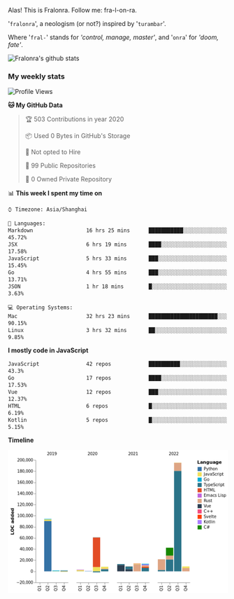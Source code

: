Alas! This is Fralonra. Follow me: fra-l-on-ra.

'`fralonra`', a neologism (or not?) inspired by '`turambar`'.

Where '`fral-`' stands for *'control, manage, master'*, and '`onra`' for *'doom, fate'*.

![Fralonra's github stats](https://github-readme-stats.vercel.app/api?username=fralonra)

### My weekly stats

<!--START_SECTION:waka-->
![Profile Views](http://img.shields.io/badge/Profile%20Views-5-blue)

**🐱 My GitHub Data** 

> 🏆 503 Contributions in year 2020
 > 
> 📦 Used 0 Bytes in GitHub's Storage 
 > 
> 🚫 Not opted to Hire
 > 
> 📜 99 Public Repositories 
 > 
> 🔑 0 Owned Private Repository 
 > 
📊 **This week I spent my time on** 

```text
⌚︎ Timezone: Asia/Shanghai

💬 Languages: 
Markdown                 16 hrs 25 mins      ███████████░░░░░░░░░░░░░░   45.72% 
JSX                      6 hrs 19 mins       ████░░░░░░░░░░░░░░░░░░░░░   17.58% 
JavaScript               5 hrs 33 mins       ███░░░░░░░░░░░░░░░░░░░░░░   15.45% 
Go                       4 hrs 55 mins       ███░░░░░░░░░░░░░░░░░░░░░░   13.71% 
JSON                     1 hr 18 mins        █░░░░░░░░░░░░░░░░░░░░░░░░   3.63%

💻 Operating Systems: 
Mac                      32 hrs 23 mins      ██████████████████████░░░   90.15% 
Linux                    3 hrs 32 mins       ██░░░░░░░░░░░░░░░░░░░░░░░   9.85%

```

**I mostly code in JavaScript** 

```text
JavaScript               42 repos            ██████████░░░░░░░░░░░░░░░   43.3% 
Go                       17 repos            ████░░░░░░░░░░░░░░░░░░░░░   17.53% 
Vue                      12 repos            ███░░░░░░░░░░░░░░░░░░░░░░   12.37% 
HTML                     6 repos             █░░░░░░░░░░░░░░░░░░░░░░░░   6.19% 
Kotlin                   5 repos             █░░░░░░░░░░░░░░░░░░░░░░░░   5.15%

```


**Timeline**

![Chart not found](https://github.com/fralonra/fralonra/blob/master/charts/bar_graph.png) 


<!--END_SECTION:waka-->